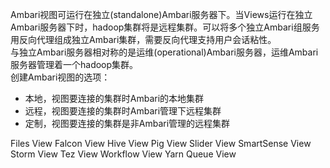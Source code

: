 Ambari视图可运行在独立(standalone)Ambari服务器下。当Views运行在独立Ambari服务器下时，hadoop集群将是远程集群。可以将多个独立Ambari组服务用反向代理组成独立Ambari集群，需要反向代理支持用户会话粘性。  
与独立Ambari服务器相对称的是运维(operational)Ambari服务器，运维Ambari服务器管理着一个hadoop集群。  
创建Ambari视图的选项：
- 本地，视图要连接的集群时Ambari的本地集群
- 远程，视图要连接的集群时Ambari管理下远程集群
- 定制，视图要连接的集群是非Ambari管理的远程集群

Files View
Falcon View
Hive View
Pig View
Slider View
SmartSense View
Storm View
Tez View
Workflow View
Yarn Queue View